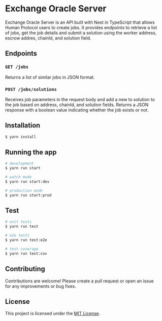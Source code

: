 # Exchange Oracle Server

Exchange Oracle Server is an API built with Nest in TypeScript that allows Human Protocol users to create jobs. It provides endpoints to retrieve a list of jobs, get the job details
and submit a solution using the worker address, escrow addres, chainId, and solution field.

## Endpoints

### `GET /jobs`

Returns a list of similar jobs in JSON format.

### `POST /jobs/solutions`

Receives job parameters in the request body and add a new to solution to the job based on address, chainId, and solution fields. Returns a JSON response with a boolean value indicating whether the job exists or not.

## Installation

```bash
$ yarn install
```

## Running the app

```bash
# development
$ yarn run start

# watch mode
$ yarn run start:dev

# production mode
$ yarn run start:prod
```

## Test

```bash
# unit tests
$ yarn run test

# e2e tests
$ yarn run test:e2e

# test coverage
$ yarn run test:cov
```

## Contributing

Contributions are welcome! Please create a pull request or open an issue for any improvements or bug fixes.

## License

This project is licensed under the [MIT License](LICENSE).
